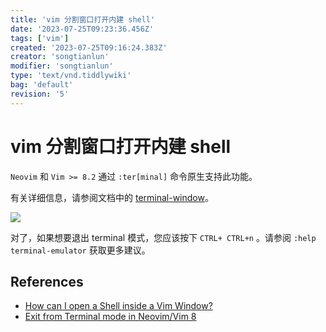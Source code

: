 ```yaml
---
title: 'vim 分割窗口打开内建 shell'
date: '2023-07-25T09:23:36.456Z'
tags: ['vim']
created: '2023-07-25T09:16:24.383Z'
creator: 'songtianlun'
modifier: 'songtianlun'
type: 'text/vnd.tiddlywiki'
bag: 'default'
revision: '5'
---
```


<!-- Exported from TiddlyWiki at 12:16, 19th 八月 2023 -->

# vim 分割窗口打开内建 shell

`Neovim` 和 `Vim >= 8.2` 通过 `:ter[minal]` 命令原生支持此功能。

有关详细信息，请参阅文档中的 [terminal-window](https://github.com/vim/vim/blob/master/runtime/doc/terminal.txt)。

![](https://imagehost-cdn.frytea.com/images/2023/07/25/shvf54-2.png)

对了，如果想要退出 terminal 模式，您应该按下 `CTRL+ CTRL+n` 。请参阅 `:help terminal-emulator` 获取更多建议。

## References

* [How can I open a Shell inside a Vim Window?](https://stackoverflow.com/questions/2782752/how-can-i-open-a-shell-inside-a-vim-window)
* [Exit from Terminal mode in Neovim/Vim 8](https://vi.stackexchange.com/questions/4919/exit-from-terminal-mode-in-neovim-vim-8)